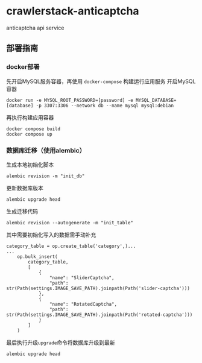 # crawlerstack-anticaptcha

anticaptcha api service

## 部署指南

### docker部署

先开启MySQL服务容器，再使用 `docker-compose` 构建运行应用服务
开启MySQL容器

```base
docker run -e MYSQL_ROOT_PASSWORD=[password] -e MYSQL_DATABASE=[database] -p 3307:3306 --network db --name mysql mysql:debian
```

再执行构建应用容器

```base
docker compose build
docker compose up
```

### 数据库迁移（使用alembic）

生成本地初始化脚本

```base
alembic revision -m "init_db"
```

更新数据库版本

```base
alembic upgrade head
```

生成迁移代码

```base
alembic revision --autogenerate -m "init_table"
```

其中需要初始化写入的数据需手动补充

```base
category_table = op.create_table('category',)...
...
    op.bulk_insert(
        category_table,
        [
            {
                "name": "SliderCaptcha",
                "path": str(Path(settings.IMAGE_SAVE_PATH).joinpath(Path('slider-captcha')))
            },
            {
                "name": "RotatedCaptcha",
                "path": str(Path(settings.IMAGE_SAVE_PATH).joinpath(Path('rotated-captcha')))
            }
        ]
    )
```

最后执行升级`upgrade`命令将数据库升级到最新

```base
alembic upgrade head 
```